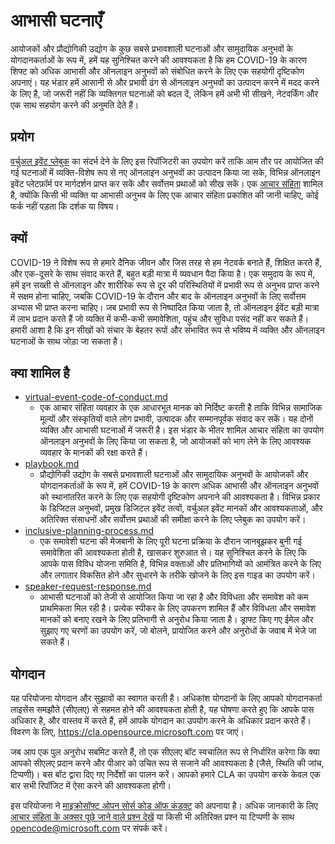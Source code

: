 # आभासी घटनाएँ

आयोजकों और प्रौद्योगिकी उद्योग के कुछ सबसे प्रभावशाली घटनाओं और सामुदायिक अनुभवों के योगदानकर्ताओं के रूप में, हमें यह सुनिश्चित करने की आवश्यकता है कि हम COVID-19 के कारण शिफ्ट को अधिक आभासी और ऑनलाइन अनुभवों को संबोधित करने के लिए एक सहयोगी दृष्टिकोण अपनाएं। यह भंडार हमें आसानी से और प्रभावी ढंग से ऑनलाइन अनुभवों का उत्पादन करने में मदद करने के लिए है, जो जरूरी नहीं कि व्यक्तिगत घटनाओं को बदल दें, लेकिन हमें अभी भी सीखने, नेटवर्किंग और एक साथ सहयोग करने की अनुमति देते हैं।

## प्रयोग

[वर्चुअल इवेंट प्लेबुक](./playbook.md) का संदर्भ देने के लिए इस रिपॉजिटरी का उपयोग करें ताकि आम तौर पर आयोजित की गई घटनाओं में व्यक्ति-विशेष रूप से नए ऑनलाइन अनुभवों का उत्पादन किया जा सके, विभिन्न ऑनलाइन इवेंट प्लेटफ़ॉर्म पर मार्गदर्शन प्राप्त कर सकें और सर्वोत्तम प्रथाओं को सीख सकें। एक [आचार संहिता](./virtual-event-code-of-conduct.md) शामिल है, क्योंकि किसी भी व्यक्ति या आभासी अनुभव के लिए एक आचार संहिता प्रकाशित की जानी चाहिए, कोई फर्क नहीं पड़ता कि दर्शक या विषय।

## क्यों

COVID-19 ने विशेष रूप से हमारे दैनिक जीवन और जिस तरह से हम नेटवर्क बनाते हैं, शिक्षित करते हैं, और एक-दूसरे के साथ संवाद करते हैं, बहुत बड़ी मात्रा में व्यवधान पैदा किया है। एक समुदाय के रूप में, हमें इन सख्ती से ऑनलाइन और शारीरिक रूप से दूर की परिस्थितियों में प्रभावी रूप से अनुभव प्राप्त करने में सक्षम होना चाहिए, जबकि COVID-19 के दौरान और बाद के ऑनलाइन अनुभवों के लिए सर्वोत्तम अभ्यास भी प्राप्त करना चाहिए। जब प्रभावी रूप से निष्पादित किया जाता है, तो ऑनलाइन ईवेंट बड़ी मात्रा में लाभ प्रदान करते हैं जो व्यक्ति में कभी-कभी समावेशिता, पहुंच और सुविधा पसंद नहीं कर सकते हैं। हमारी आशा है कि इन सीखों को संचार के बेहतर रूपों और संभावित रूप से भविष्य में व्यक्ति और ऑनलाइन घटनाओं के साथ जोड़ा जा सकता है।

## क्या शामिल है

* [virtual-event-code-of-conduct.md](./virtual-event-code-of-conduct.md)
    * एक आचार संहिता व्यवहार के एक आधारभूत मानक को निर्दिष्ट करती है ताकि विभिन्न सामाजिक मूल्यों और संस्कृतियों वाले लोग प्रभावी, उत्पादक और सम्मानपूर्वक संवाद कर सकें। यह दोनों व्यक्ति और आभासी घटनाओं में जरूरी है। इस भंडार के भीतर शामिल आचार संहिता का उपयोग ऑनलाइन अनुभवों के लिए किया जा सकता है, जो आयोजकों को भाग लेने के लिए आवश्यक व्यवहार के मानकों की रक्षा करते हैं।
* [playbook.md](./playbook.md)
    * प्रौद्योगिकी उद्योग के सबसे प्रभावशाली घटनाओं और सामुदायिक अनुभवों के आयोजकों और योगदानकर्ताओं के रूप में, हमें COVID-19 के कारण अधिक आभासी और ऑनलाइन अनुभवों को स्थानांतरित करने के लिए एक सहयोगी दृष्टिकोण अपनाने की आवश्यकता है। विभिन्न प्रकार के डिजिटल अनुभवों, प्रमुख डिजिटल इवेंट तत्वों, वर्चुअल इवेंट मानकों और आवश्यकताओं, और अतिरिक्त संसाधनों और सर्वोत्तम प्रथाओं की समीक्षा करने के लिए प्लेबुक का उपयोग करें।
* [inclusive-planning-process.md](./inclusive-planning-process.md)
    * एक समावेशी घटना की मेजबानी के लिए पूरी घटना प्रक्रिया के दौरान जानबूझकर बुनी गई समावेशिता की आवश्यकता होती है, खासकर शुरुआत से। यह सुनिश्चित करने के लिए कि आपके पास विविध योजना समिति है, विभिन्न वक्ताओं और प्रतिभागियों को आमंत्रित करने के लिए और लगातार विकसित होने और सुधारने के तरीके खोजने के लिए इस गाइड का उपयोग करें।
* [speaker-request-response.md](./speaker-request-response.md)
    * आभासी घटनाओं को तेजी से आयोजित किया जा रहा है और विविधता और समावेश को कम प्राथमिकता मिल रही है। प्रत्येक स्पीकर के लिए उपकरण शामिल हैं और विविधता और समावेश मानकों को बनाए रखने के लिए प्रतिभागी से अनुरोध किया जाता है। ड्राफ्ट किए गए ईमेल और सुझाए गए चरणों का उपयोग करें, जो बोलने, प्रायोजित करने और अनुरोधों के जवाब में भेजे जा सकते हैं।

## योगदान
यह परियोजना योगदान और सुझावों का स्वागत करती है। अधिकांश योगदानों के लिए आपको योगदानकर्ता लाइसेंस समझौते (सीएलए) से सहमत होने की आवश्यकता होती है, यह घोषणा करते हुए कि आपके पास अधिकार है, और वास्तव में करते हैं, हमें आपके योगदान का उपयोग करने के अधिकार प्रदान करते हैं। विवरण के लिए, https://cla.opensource.microsoft.com पर जाएं।

जब आप एक पुल अनुरोध सबमिट करते हैं, तो एक सीएलए बॉट स्वचालित रूप से निर्धारित करेगा कि क्या आपको सीएलए प्रदान करने और पीआर को उचित रूप से सजाने की आवश्यकता है (जैसे, स्थिति की जांच, टिप्पणी)। बस बॉट द्वारा दिए गए निर्देशों का पालन करें। आपको हमारे CLA का उपयोग करके केवल एक बार सभी रिपॉजिट में ऐसा करने की आवश्यकता होगी।

इस परियोजना ने [माइक्रोसॉफ्ट ओपन सोर्स कोड ऑफ कंडक्ट](https://opensource.microsoft.com/codeofconduct/) को अपनाया है। अधिक जानकारी के लिए [आचार संहिता के अक्सर पूछे जाने वाले प्रश्न देखें](https://opensource.microsoft.com/codeofconduct/faq/) या किसी भी अतिरिक्त प्रश्न या टिप्पणी के साथ [opencode@microsoft.com](mailto:opencode@microsoft.com) पर संपर्क करें।